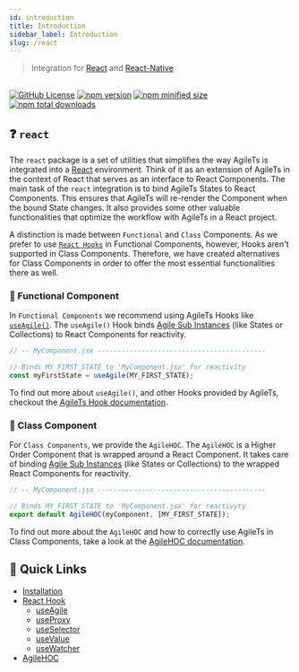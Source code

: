 ```yaml
---
id: introduction
title: Introduction
sidebar_label: Introduction
slug: /react
---
```


> Integration for [React](https://reactjs.org/) and [React-Native](https://reactnative.dev/)

 <br />

 <a href="https://github.com/agile-ts/agile">
  <img src="https://img.shields.io/github/license/agile-ts/agile.svg?label=license&style=flat&colorA=293140&colorB=4a4872" alt="GitHub License"/></a>
<a href="https://npm.im/@agile-ts/react">
  <img src="https://img.shields.io/npm/v/@agile-ts/react.svg?label=npm&style=flat&colorA=293140&colorB=4a4872" alt="npm version"/></a>
<a href="https://npm.im/@agile-ts/react">
  <img src="https://img.shields.io/bundlephobia/min/@agile-ts/react.svg?label=minified%20size&style=flat&colorA=293140&colorB=4a4872" alt="npm minified size"/></a>
<a href="https://npm.im/@agile-ts/react">
  <img src="https://img.shields.io/npm/dt/@agile-ts/react.svg?label=downloads&style=flat&colorA=293140&colorB=4a4872" alt="npm total downloads"/></a>

## ❓ `react`

The `react` package is a set of utilities that simplifies the way AgileTs is integrated into a [React](https://reactjs.org/) environment.
Think of it as an extension of AgileTs in the context of React
that serves as an interface to React Components.
The main task of the `react` integration is to bind AgileTs States to React Components.
This ensures that AgileTs will re-render the Component when the bound State changes.
It also provides some other valuable functionalities
that optimize the workflow with AgileTs in a React project.

A distinction is made between `Functional` and `Class` Components.
As we prefer to use [`React Hooks`](https://reactjs.org/docs/hooks-intro.html) in Functional Components,
however, Hooks aren't supported in Class Components.
Therefore, we have created alternatives for Class Components
in order to offer the most essential functionalities there as well.

### 🐆 Functional Component

In `Functional Components` we recommend using AgileTs Hooks like [`useAgile()`](api/Hooks.md#useagile).
The `useAgile()` Hook binds [Agile Sub Instances](../../main/Introduction.md#agile-sub-instance)
(like States or Collections) to React Components for reactivity.
```ts
// -- MyComponent.jsx ------------------------------------------

// Binds MY_FIRST_STATE to 'MyComponent.jsx' for reactivity
const myFirstState = useAgile(MY_FIRST_STATE);
```
To find out more about `useAgile()`, and other Hooks provided by AgileTs,
checkout the [AgileTs Hook documentation](api/Hooks.md).

### 🦖 Class Component

For `Class Components`, we provide the `AgileHOC`.
The `AgileHOC` is a Higher Order Component that is wrapped around a React Component.
It takes care of binding [Agile Sub Instances](../../main/Introduction.md#agile-sub-instance)
(like States or Collections) to the wrapped React Components for reactivity.
```ts
// -- MyComponent.jsx ------------------------------------------

// Binds MY_FIRST_STATE to 'MyComponent.jsx' for reactivyty
export default AgileHOC(myComponent, [MY_FIRST_STATE]);
```
To find out more about the `AgileHOC` and how to correctly use AgileTs in Class Components,
take a look at the [AgileHOC documentation](api/AgileHoc.md).

## 🚀 Quick Links
- [Installation](./Installation.md)
- [React Hook](api/Hooks.md)
  - [useAgile](api/Hooks.md#useagile)
  - [useProxy](api/Hooks.md#useproxy)  
  - [useSelector](api/Hooks.md#useselector)
  - [useValue](api/Hooks.md#usevalue)  
  - [useWatcher](api/Hooks.md#usewatcher)
- [AgileHOC](api/AgileHoc.md)

